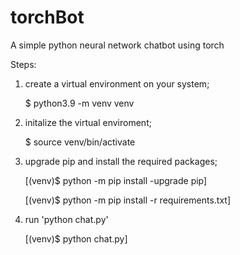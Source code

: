 # torchBot
A simple python neural network chatbot using torch




Steps:

1) create a virtual environment on your system;

   
     $ python3.9 -m venv venv

   
  
2) initalize the virtual enviroment;

   
     $ source venv/bin/activate

   
   
3) upgrade pip and install the required packages;

   
     [(venv)$ python -m pip install -upgrade pip]
   
     [(venv)$ python -m pip install -r requirements.txt]

   
   
4) run 'python chat.py'

   
     [(venv)$ python chat.py]

